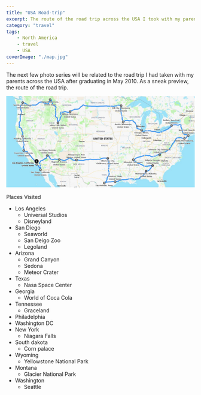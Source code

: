 ```yaml
---
title: "USA Road-trip"
excerpt: The route of the road trip across the USA I took with my parents after graduating in May 2010"
category: "travel"
tags:
    - North America
    - travel
    - USA
coverImage: "./map.jpg"
---
```


<!-- markdownlint-disable MD033 -->

The next few photo series will be related to the road trip I had taken with my parents across the USA after graduating in May 2010. As a sneak preview, the route of the road trip.

![Map of the road trip](./map.jpg)

Places Visited

- Los Angeles
  - Universal Studios
  - Disneyland
- San Diego
  - Seaworld
  - San Deigo Zoo
  - Legoland
- Arizona
  - Grand Canyon
  - Sedona
  - Meteor Crater
- Texas
  - Nasa Space Center
- Georgia
  - World of Coca Cola
- Tennessee
  - Graceland
- Philadelphia
- Washington DC
- New York
  - Niagara Falls
- South dakota
  - Corn palace
- Wyoming
  - Yellowstone National Park
- Montana
  - Glacier National Park
- Washington
  - Seattle
